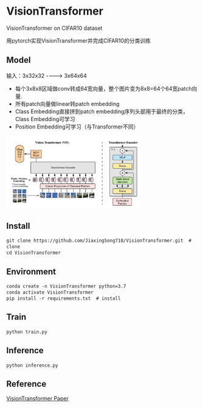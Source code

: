 # VisionTransformer

VisionTransformer on CIFAR10 dataset

用pytorch实现VisionTransformer并完成CIFAR10的分类训练

## Model

输入：3x32x32 ----> 3x64x64

+ 每个3x8x8区域做conv转成64宽向量，整个图片变为8x8=64个64宽patch向量.
+ 所有patch向量做linear转patch embedding
+ Class Embedding直接拼到patch embedding序列头部用于最终的分类，Class Embedding可学习
+ Position Embedding可学习（与Transformer不同）

<img src="./visiontransformer.png" alt="VisionTransformer Model" style="width:70%;"/>


## Install

```
git clone https://github.com/JiaxingSong718/VisionTransformer.git  # clone
cd VisionTransformer
```

## Environment

```
conda create -n VisionTransformer python=3.7
conda activate VisionTransformer
pip install -r requirements.txt  # install
```

## Train

```
python train.py
```

## Inference

```
python inference.py
```

## Reference

[VisionTransformer Paper](https://arxiv.org/pdf/2010.11929)

